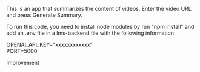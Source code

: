 This is an app that summarizes the content of videos. Enter the video URL and press Generate Summary.

To run this code, you need to install node modules by run "npm install" and add an .env file in a lms-backend file with the following information:

OPENAI_API_KEY="xxxxxxxxxxxx"<br>
PORT=5000

Improvement
